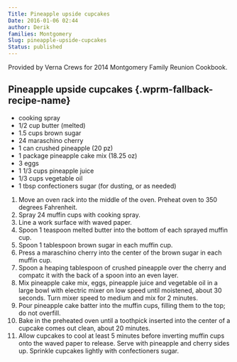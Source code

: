```yaml
---
Title: Pineapple upside cupcakes
Date: 2016-01-06 02:44
author: Derik
families: Montgomery
Slug: pineapple-upside-cupcakes
Status: published
---
```


Provided by Verna Crews for 2014 Montgomery Family Reunion Cookbook. <!--WPRM Recipe 140-->

<div class="wprm-fallback-recipe">

Pineapple upside cupcakes {.wprm-fallback-recipe-name}
-------------------------

<div class="wprm-fallback-recipe-ingredients">

-   cooking spray
-   1/2 cup butter (melted)
-   1.5 cups brown sugar
-   24 maraschino cherry
-   1 can crushed pineapple (20 pz)
-   1 package pineapple cake mix (18.25 oz)
-   3 eggs
-   1 1/3 cups pineapple juice
-   1/3 cups vegetable oil
-   1 tbsp confectioners sugar (for dusting, or as needed)

</div>

<div class="wprm-fallback-recipe-instructions">

1.  Move an oven rack into the middle of the oven. Preheat oven to 350 degrees Fahrenheit.
2.  Spray 24 muffin cups with cooking spray.
3.  Line a work surface with waved paper.
4.  Spoon 1 teaspoon melted butter into the bottom of each sprayed muffin cup.
5.  Spoon 1 tablespoon brown sugar in each muffin cup.
6.  Press a maraschino cherry into the center of the brown sugar in each muffin cup.
7.  Spoon a heaping tablespoon of crushed pineapple over the cherry and compatc it with the back of a spoon into an even layer.
8.  Mix pineapple cake mix, eggs, pineapple juice and vegetable oil in a large bowl with electric mixer on low speed until moistened, about 30 seconds. Turn mixer speed to medium and mix for 2 minutes.
9.  Pour pineapple cake batter into the muffin cups, filling them to the top; do not overfill.
10. Bake in the preheated oven until a toothpick inserted into the center of a cupcake comes out clean, about 20 minutes.
11. Allow cupcakes to cool at least 5 minutes before inverting muffin cups onto the waved paper to release. Serve with pineapple and cherry sides up. Sprinkle cupcakes lightly with confectioners sugar.

</div>

<div class="wprm-fallback-recipe-notes">

</div>

</div>

<!--End WPRM Recipe-->
